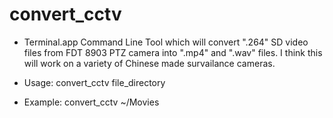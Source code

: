 # convert_cctv

* Terminal.app Command Line Tool which will convert ".264" SD video files from FDT 8903 PTZ camera into ".mp4" and ".wav" files. I think this will work on a variety of Chinese made survailance cameras.

* Usage: convert\_cctv file\_directory

* Example: convert\_cctv ~/Movies